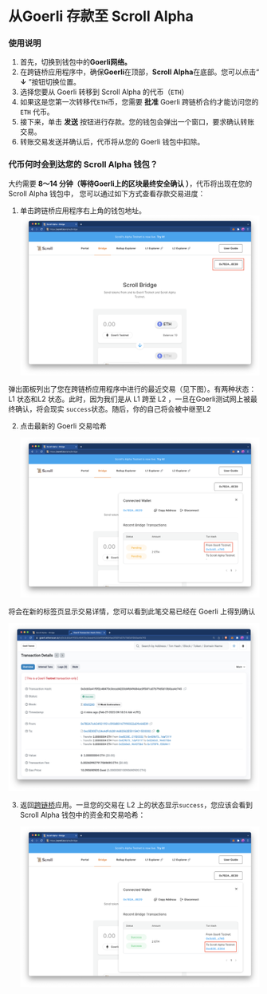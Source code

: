 # 从Goerli 存款至 Scroll Alpha

### 使用说明

1. 首先，切换到钱包中的**Goerli网络。**
2. 在跨链桥应用程序中，确保**Goerli**在顶部，**Scroll Alpha**在底部。您可以点击“ **↓** ”按钮切换位置。
3. 选择您要从 Goerli 转移到 Scroll Alpha 的代币（`ETH`）
4. 如果这是您第一次转移代`ETH`币，您需要 **批准** Goerli 跨链桥合约才能访问您的 `ETH` 代币。
5. 接下来，单击 **发送** 按钮进行存款。您的钱包会弹出一个窗口，要求确认转账交易。
6. 转账交易发送并确认后，代币将从您的 Goerli 钱包中扣除。

### 代币何时会到达您的 Scroll Alpha 钱包？

大约需要 **8～14 分钟（等待Goerli上的区块最终安全确认 ）**，代币将出现在您的 Scroll Alpha 钱包中， 您可以通过如下方式查看存款交易进度：

1. 单击跨链桥应用程序右上角的钱包地址。 
![](img/deposit_1.png)

弹出面板列出了您在跨链桥应用程序中进行的最近交易（见下图）。有两种状态：L1 状态和L2 状态。此时，因为我们是从 L1 跨至 L2 ，一旦在Goerli测试网上被最终确认，将会现实 `success`状态。随后，你的自己将会被中继至L2

2.  点击最新的 Goerli 交易哈希

    ![](img/deposit_2.png)

将会在新的标签页显示交易详情，您可以看到此笔交易已经在 Goerli 上得到确认

![](img/deposit_3.png)

3.  返回[跨链桥](https://scroll.io/prealpha/bridge)应用。一旦您的交易在 L2 上的状态显示`success`，您应该会看到 Scroll Alpha 钱包中的资金和交易哈希：

    ![](img/deposit_4.png)

